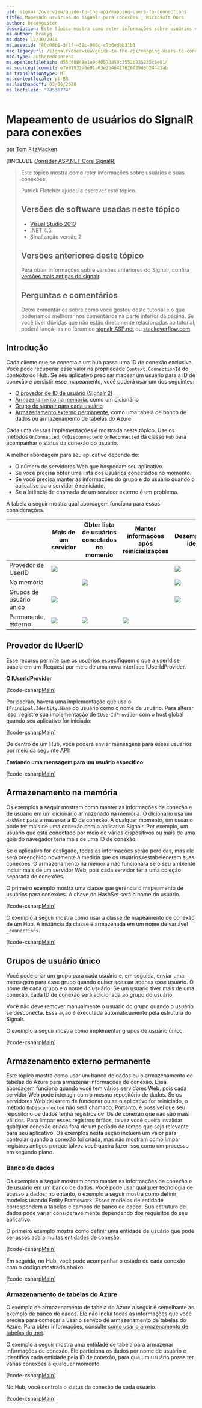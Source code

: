 ```yaml
---
uid: signalr/overview/guide-to-the-api/mapping-users-to-connections
title: Mapeando usuários do Signalr para conexões | Microsoft Docs
author: bradygaster
description: Este tópico mostra como reter informações sobre usuários e suas conexões. Patrick Fletcher ajudou a escrever este tópico. Versões de software usadas neste tópico...
ms.author: bradyg
ms.date: 12/30/2014
ms.assetid: f80c08b1-3f1f-432c-980c-c7b6edeb31b1
msc.legacyurl: /signalr/overview/guide-to-the-api/mapping-users-to-connections
msc.type: authoredcontent
ms.openlocfilehash: d55d40848e1e9d40570850c3552b225235c5e814
ms.sourcegitcommit: e7e91932a6e91a63e2e46417626f39d6b244a3ab
ms.translationtype: MT
ms.contentlocale: pt-BR
ms.lasthandoff: 03/06/2020
ms.locfileid: "78536774"
---
```

# <a name="mapping-signalr-users-to-connections"></a>Mapeamento de usuários do SignalR para conexões

por [Tom FitzMacken](https://github.com/tfitzmac)

[!INCLUDE [Consider ASP.NET Core SignalR](~/includes/signalr/signalr-version-disambiguation.md)]

> Este tópico mostra como reter informações sobre usuários e suas conexões.
>
> Patrick Fletcher ajudou a escrever este tópico.
>
> ## <a name="software-versions-used-in-this-topic"></a>Versões de software usadas neste tópico
>
>
> - [Visual Studio 2013](https://my.visualstudio.com/Downloads?q=visual%20studio%202013)
> - .NET 4.5
> - Sinalização versão 2
>
>
>
> ## <a name="previous-versions-of-this-topic"></a>Versões anteriores deste tópico
>
> Para obter informações sobre versões anteriores do Signalr, confira [versões mais antigas do signalr](../older-versions/index.md).
>
> ## <a name="questions-and-comments"></a>Perguntas e comentários
>
> Deixe comentários sobre como você gostou deste tutorial e o que poderíamos melhorar nos comentários na parte inferior da página. Se você tiver dúvidas que não estão diretamente relacionadas ao tutorial, poderá lançá-las no fórum do [signalr ASP.net](https://forums.asp.net/1254.aspx/1?ASP+NET+SignalR) ou [stackoverflow.com](http://stackoverflow.com/).

## <a name="introduction"></a>Introdução

Cada cliente que se conecta a um hub passa uma ID de conexão exclusiva. Você pode recuperar esse valor na propriedade `Context.ConnectionId` do contexto do Hub. Se seu aplicativo precisar mapear um usuário para a ID de conexão e persistir esse mapeamento, você poderá usar um dos seguintes:

- [O provedor de ID de usuário (Signalr 2)](#IUserIdProvider)
- [Armazenamento na memória](#inmemory), como um dicionário
- [Grupo de signalr para cada usuário](#groups)
- [Armazenamento externo permanente](#database), como uma tabela de banco de dados ou armazenamento de tabelas do Azure

Cada uma dessas implementações é mostrada neste tópico. Use os métodos `OnConnected`, `OnDisconnected`e `OnReconnected` da classe `Hub` para acompanhar o status da conexão do usuário.

A melhor abordagem para seu aplicativo depende de:

- O número de servidores Web que hospedam seu aplicativo.
- Se você precisa obter uma lista dos usuários conectados no momento.
- Se você precisa manter as informações do grupo e do usuário quando o aplicativo ou o servidor é reiniciado.
- Se a latência de chamada de um servidor externo é um problema.

A tabela a seguir mostra qual abordagem funciona para essas considerações.

|  | Mais de um servidor | Obter lista de usuários conectados no momento | Manter informações após reinicializações | Desempenho ideal |
| --- | --- | --- | --- | --- |
| Provedor de UserID | ![](mapping-users-to-connections/_static/image1.png) |  |  | ![](mapping-users-to-connections/_static/image2.png) |
| Na memória |  | ![](mapping-users-to-connections/_static/image3.png) |  | ![](mapping-users-to-connections/_static/image4.png) |
| Grupos de usuário único | ![](mapping-users-to-connections/_static/image5.png) |  |  | ![](mapping-users-to-connections/_static/image6.png) |
| Permanente, externo | ![](mapping-users-to-connections/_static/image7.png) | ![](mapping-users-to-connections/_static/image8.png) | ![](mapping-users-to-connections/_static/image9.png) |  |

<a id="IUserIdProvider"></a>

## <a name="iuserid-provider"></a>Provedor de IUserID

Esse recurso permite que os usuários especifiquem o que a userId se baseia em um IRequest por meio de uma nova interface IUserIdProvider.

**O IUserIdProvider**

[!code-csharp[Main](mapping-users-to-connections/samples/sample1.cs)]

Por padrão, haverá uma implementação que usa o `IPrincipal.Identity.Name` do usuário como o nome de usuário. Para alterar isso, registre sua implementação de `IUserIdProvider` com o host global quando seu aplicativo for iniciado:

[!code-csharp[Main](mapping-users-to-connections/samples/sample2.cs)]

De dentro de um Hub, você poderá enviar mensagens para esses usuários por meio da seguinte API:

**Enviando uma mensagem para um usuário específico**

[!code-csharp[Main](mapping-users-to-connections/samples/sample3.cs?highlight=5)]

<a id="inmemory"></a>

## <a name="in-memory-storage"></a>Armazenamento na memória

Os exemplos a seguir mostram como manter as informações de conexão e de usuário em um dicionário armazenado na memória. O dicionário usa um `HashSet` para armazenar a ID de conexão. A qualquer momento, um usuário pode ter mais de uma conexão com o aplicativo Signalr. Por exemplo, um usuário que está conectado por meio de vários dispositivos ou mais de uma guia do navegador teria mais de uma ID de conexão.

Se o aplicativo for desligado, todas as informações serão perdidas, mas ele será preenchido novamente à medida que os usuários restabelecerem suas conexões. O armazenamento na memória não funcionará se o seu ambiente incluir mais de um servidor Web, pois cada servidor teria uma coleção separada de conexões.

O primeiro exemplo mostra uma classe que gerencia o mapeamento de usuários para conexões. A chave do HashSet será o nome do usuário.

[!code-csharp[Main](mapping-users-to-connections/samples/sample4.cs)]

O exemplo a seguir mostra como usar a classe de mapeamento de conexão de um Hub. A instância da classe é armazenada em um nome de variável `_connections`.

[!code-csharp[Main](mapping-users-to-connections/samples/sample5.cs)]

<a id="groups"></a>

## <a name="single-user-groups"></a>Grupos de usuário único

Você pode criar um grupo para cada usuário e, em seguida, enviar uma mensagem para esse grupo quando quiser acessar apenas esse usuário. O nome de cada grupo é o nome do usuário. Se um usuário tiver mais de uma conexão, cada ID de conexão será adicionada ao grupo do usuário.

Você não deve remover manualmente o usuário do grupo quando o usuário se desconecta. Essa ação é executada automaticamente pela estrutura do Signalr.

O exemplo a seguir mostra como implementar grupos de usuário único.

[!code-csharp[Main](mapping-users-to-connections/samples/sample6.cs)]

<a id="database"></a>

## <a name="permanent-external-storage"></a>Armazenamento externo permanente

Este tópico mostra como usar um banco de dados ou o armazenamento de tabelas do Azure para armazenar informações de conexão. Essa abordagem funciona quando você tem vários servidores Web, pois cada servidor Web pode interagir com o mesmo repositório de dados. Se os servidores Web deixarem de funcionar ou se o aplicativo for reiniciado, o método `OnDisconnected` não será chamado. Portanto, é possível que seu repositório de dados tenha registros de IDs de conexão que não são mais válidos. Para limpar esses registros órfãos, talvez você queira invalidar qualquer conexão criada fora de um período de tempo que seja relevante para seu aplicativo. Os exemplos nesta seção incluem um valor para controlar quando a conexão foi criada, mas não mostram como limpar registros antigos porque talvez você queira fazer isso como um processo em segundo plano.

### <a name="database"></a>Banco de dados

Os exemplos a seguir mostram como manter as informações de conexão e de usuário em um banco de dados. Você pode usar qualquer tecnologia de acesso a dados; no entanto, o exemplo a seguir mostra como definir modelos usando Entity Framework. Esses modelos de entidade correspondem a tabelas e campos de banco de dados. Sua estrutura de dados pode variar consideravelmente dependendo dos requisitos do seu aplicativo.

O primeiro exemplo mostra como definir uma entidade de usuário que pode ser associada a muitas entidades de conexão.

[!code-csharp[Main](mapping-users-to-connections/samples/sample7.cs)]

Em seguida, no Hub, você pode acompanhar o estado de cada conexão com o código mostrado abaixo.

[!code-csharp[Main](mapping-users-to-connections/samples/sample8.cs)]

<a id="azure"></a>
### <a name="azure-table-storage"></a>Armazenamento de tabelas do Azure

O exemplo de armazenamento de tabela do Azure a seguir é semelhante ao exemplo de banco de dados. Ele não inclui todas as informações que você precisa para começar a usar o serviço de armazenamento de tabelas do Azure. Para obter informações, consulte [como usar o armazenamento de tabelas do .net](https://azure.microsoft.com/documentation/articles/storage-dotnet-how-to-use-tables/).

O exemplo a seguir mostra uma entidade de tabela para armazenar informações de conexão. Ele particiona os dados por nome de usuário e identifica cada entidade pela ID de conexão, para que um usuário possa ter várias conexões a qualquer momento.

[!code-csharp[Main](mapping-users-to-connections/samples/sample9.cs)]

No Hub, você controla o status da conexão de cada usuário.

[!code-csharp[Main](mapping-users-to-connections/samples/sample10.cs)]
